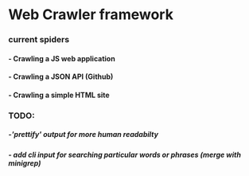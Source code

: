 # Web Crawler framework 

### current spiders
	
####	- Crawling a JS web application
####	- Crawling a JSON API (Github)
####	- Crawling a simple HTML site

### TODO: 

##### -'prettify' output for more human readabilty
##### - add cli input for searching particular words or phrases (merge with minigrep)


